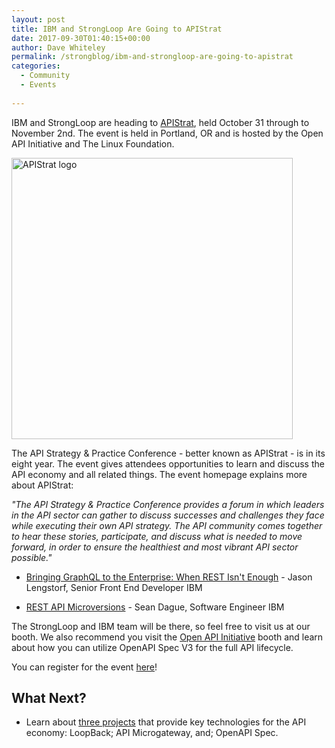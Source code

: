 ```yaml
---
layout: post
title: IBM and StrongLoop Are Going to APIStrat
date: 2017-09-30T01:40:15+00:00
author: Dave Whiteley
permalink: /strongblog/ibm-and-strongloop-are-going-to-apistrat
categories:
  - Community
  - Events
  
---
```

IBM and StrongLoop are heading to [APIStrat](http://apistrat.com/), held October 31 through to November 2nd. The event is held in Portland, OR and is hosted by the Open API Initiative and The Linux Foundation.

<!--more-->
<img src="https://strongloop.com/blog-assets/2017/09/apistrat-logo.jpg" alt="APIStrat logo" style="width: 450px"/>

The API Strategy & Practice Conference - better known as APIStrat - is in its eight year. The event gives attendees opportunities to learn and discuss the API economy and all related things. The event homepage explains more about APIStrat:

*"The API Strategy & Practice Conference provides a forum in which leaders in the API sector can gather to discuss successes and challenges they face while executing their own API strategy. The API community comes together to hear these stories, participate, and discuss what is needed to move forward, in order to ensure the healthiest and most vibrant API sector possible."*

* [Bringing GraphQL to the Enterprise: When REST Isn't Enough](https://apistrat17.sched.com/event/BiDL/bringing-graphql-to-the-enterprise-when-rest-isnt-enough-jason-lengstorf-ibm?iframe=no&w=100%&sidebar=yes&bg=no) - Jason Lengstorf, Senior Front End Developer IBM

* [REST API Microversions](https://apistrat17.sched.com/event/BiE2/rest-api-microversions-sean-dague-ibm) - Sean Dague, Software Engineer IBM

The StrongLoop and IBM team will be there, so feel free to visit us at our booth. We also recommend you visit the [Open API Initiative](https://www.openapis.org/) booth and learn about how you can utilize OpenAPI Spec V3 for the full API lifecycle.

You can register for the event [here](http://events.linuxfoundation.org/events/apistrat)!

## What Next?

* Learn about [three projects](https://strongloop.com/projects/) that provide key technologies for the API economy: LoopBack; API Microgateway, and; OpenAPI Spec. 
